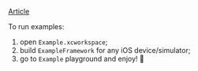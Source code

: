 [Article](https://medium.com/flawless-app-stories/improving-your-swinject-routine-b9856c23beb5)

To run examples:

1. open `Example.xcworkspace`;
2. build `ExampleFramework` for any iOS device/simulator;
3. go to `Example` playground and enjoy! 🕺

